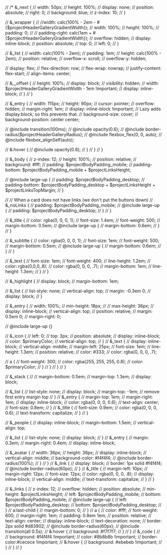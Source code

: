 
//   /*     &_next {
//          width: 50px;
//          height: 100%;
//          display: none;
//          position: absolute;
//          right: 0;
//          background: blue;
//          z-index: 10;
//        }

//        &_wrapper {
//         //width: calc(100% - 2em - #{$projectHeaderGalleryGradientWidth});
//        width: 100%;
//        height: 100%;
//        padding: 0;
//         // padding-right: calc(1em + #{$projectHeaderGalleryGradientWidth});
//        overflow: hidden;
//        display: inline-block;
//        position: absolute;
//        top: 0;
//        left: 0;
//      }

//      &_list {
//        width: calc(100% - 2em);
//        padding: 1em;
//        height: calc(100% - 2em);
//        position: relative;
//        overflow-x: scroll;
//        overflow-y: hidden;

//        display: flex;
//        flex-direction: row;
//        flex-wrap: nowrap;
//        justify-content: flex-start;
//        align-items: center;

//        &__offset {
//          height: 100%;
//          display: block;
//          visibility: hidden;
//          width: $projectHeaderGalleryGradientWidth - 1em !important;
//          display: inline-block;
//        }
//      }

//      &_entry {
//        width: 115px;
//        height: 90px;
//        cursor: pointer;
//        overflow: hidden;
//        margin-right: 1em;
//        display: inline-block !important; // Lazy adds display:block; so this prevents that.
//        background-size: cover;
//        background-position: center center;

//        @include transition(100ms);
//        @include opacity(0.6);
//        @include border-radius($projectHeaderGalleryRadius);
//        @include flexbox_flex(0, 0, auto);
//        @include flexbox_alignSelf(auto);

//        &:hover {
//          @include opacity(0.8);
//        }
//      }
//    }

//    &_body {
//      z-index: 12;
//      height: 100%;
//      position: relative;
//      background: #fff;
//      padding: $projectBodyPadding_mobile;
//      padding-bottom: $projectBodyPadding_mobile + $projectLinksHeight;

//      @include large-up {
//        padding: $projectBodyPadding_desktop;
//        padding-bottom: $projectBodyPadding_desktop + $projectLinksHeight + $projectLinksTopMargin;
//      }

//      // When a card does not have links (we don't put the buttons down)
//      &_noLinks {
//        padding: $projectBodyPadding_mobile;
//        @include large-up {
//          padding: $projectBodyPadding_desktop;
//        }
//      }

//      &_title {
//        color: rgba(0, 0, 0, 1);
//        font-size: 1.4em;
//        font-weight: 500;
//        margin-bottom: 0.5em;
//        @include large-up {
//          margin-bottom: 0.6em;
//        }
//      }

//      &_subtitle {
//        color: rgba(0, 0, 0, 1);
//        font-size: 1em;
//        font-weight: 500;
//        margin-bottom: 0.5em;
//        @include large-up {
//          margin-bottom: 0.6em;
//        }
//      }

//      &_text {
//        font-size: 1em;
//        font-weight: 400;
//        line-height: 1.2em;
//        color: rgba(0,0,0,.8);
//        color: rgba(0, 0, 0, .7);
//        margin-bottom: 1em;
//        line-height: 1.3em;
//      }
//    }

//    &_highlight {
//      display: block;
//      margin-bottom: 1em;

//      &_list {
//        list-style: none;
//        vertical-align: top;
//        margin: -0.3em 0;
//        display: block;
//      }

//      &_entry {
//        width: 100%;
//        min-height: 18px;
//         // max-height: 36px;
//        display: inline-block;
  //       vertical-align: top;
  //       position: relative;
  //       margin: 0.5em 0;
  //       margin-right: 0;

  //       @include large-up {}

  //       &_icon {
  //         left: 0;
  //         top: 3px;
  //         position: absolute;
  //         display: inline-block;
  //         color: $primaryColor;
  //         vertical-align: top;
  //       }
  //       &_text {
  //         display: inline-block;
  //         vertical-align: middle;
  //         margin-left: 25px;
  //         font-size: 1em;
  //         line-height: 1.3em;
  //         position: relative;
  //         color: #333;
  //         color: rgba(0, 0, 0, .7);

  //          a {
  //            font-weight: 300;
  //            color: rgba(255, 255, 255, 0.8);
  //            color: $primaryColor;
  //          }
  //       }
  //     }
  //   }

  //   &_stack {
  //     // margin-bottom: 0.5em;
  //     margin-top: 1.3em;
  //     display: block;

  //     &_list {
  //       list-style: none;
  //       display: block;
  //       margin-top: -1em; // remove first entry margin top
  //     }
  //     &_entry {
  //       margin-top: 1em;
  //       margin-right: 1em;
  //       display: inline-block;
  //       color: rgba(0, 0, 0, 0.6);
  //       text-align: center;
  //       font-size: 0.8em;
  //     }
  //     &_title {
  //       font-size: 0.9em;
  //       color: rgba(0, 0, 0, 0.6);
  //       text-transform: capitalize;
  //     }
  //   }

  //   &_people {
  //     display: inline-block;
  //     margin-bottom: 1.5em;
  //     vertical-align: top;

  //     &_list {
  //       list-style: none;
  //       display: block;
  //     }
  //     &_entry {
  //       margin: 0.3em;
  //       margin-right: 0.4em;
  //       display: inline-block;

  //       &_avatar {
  //         width: 36px;
  //         height: 36px;
  //         display: inline-block;
  //         vertical-align: middle;
  //         background-color: #f4f4f4;
  //         @include border-radius(100%);
  //       }
  //     }
  //     &_link {
  //       display: block;
  //       border: 1px solid #f4f4f4;
  //       @include border-radius(60px);
  //     }
  //     &_title {
  //       margin-left: 10px;
  //       margin-right: 12px;
  //       font-size: 12px;
  //       color: rgba(0, 0, 0, .8);
  //       display: inline-block;
  //       vertical-align: middle;
  //       text-transform: capitalize;
  //     }
  //   }

  //   &_links {
  //     z-index: 12;
  //     overflow: hidden;
  //     position: absolute;
  //     min-height: $projectLinksHeight;
  //     left: $projectBodyPadding_mobile;
  //     bottom: $projectBodyPadding_mobile;
  //     @include large-up {
  //       left: $projectBodyPadding_desktop;
  //       bottom: $projectBodyPadding_desktop;
  //     }
  //     a:last-child {
  //       margin-bottom: 0;
  //     }
  //     a {
  //       color: #fff;
  //       font-weight: 600;
  //       margin-right: 1em;
  //       padding: 0.8em 1em;
  //       position: relative;
  //       text-align: center;
  //       display: inline-block;
  //       text-decoration: none;
  //       border: 2px solid #d83902;
  //       @include border-radius(60px);
  //       @include transition(all 0.5s);
  //       &:hover {
  //         background: #f7f7f7;
  //       }
  //     }
  //     &_code {
  //       // background: #f4f4f4 !important;
  //       color: #8b8b8b !important;
  //       border-color:#cecece !important;
  //       &:hover {
  //         background: #ebebeb !important;
  //       }
  //     }
  //   }
